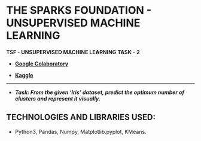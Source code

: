 # THE SPARKS FOUNDATION - UNSUPERVISED MACHINE LEARNING

**TSF - UNSUPERVISED MACHINE LEARNING TASK - 2**
 
 - **[Google Colaboratory](https://github.com/Amey-Thakur/TSF-UNSUPERVISED-MACHINE-LEARNING/blob/main/TSF_INTERNSHIP_TASK_2_UNSUPERVISED_LEARNING.ipynb)**
 
 - **[Kaggle](https://www.kaggle.com/ameythakur20/tsf-internship-task-2-unsupervised-learning)**

---

 - **_Task: From the given ‘Iris’ dataset, predict the optimum number of clusters and represent it visually._**

## TECHNOLOGIES AND LIBRARIES USED:
 
 - Python3, Pandas, Numpy, Matplotlib.pyplot, KMeans.
